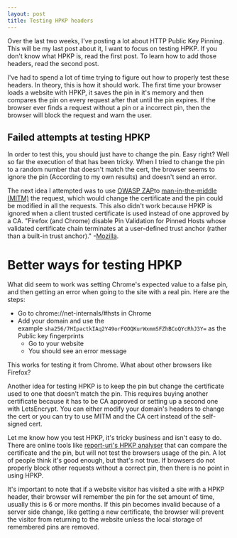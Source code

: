 ```yaml
---
layout: post
title: Testing HPKP headers
---
```


Over the last two weeks, I've posting a lot about HTTP Public Key Pinning. This will be my last post about it, I want to focus on testing HPKP. If you don't know what HPKP is, read the first post. To learn how to add those headers, read the second post.

I've had to spend a lot of time trying to figure out how to properly test these headers. In theory, this is how it should work. The first time your browser loads a website with HPKP, it saves the pin in it's memory and then compares the pin on every request after that until the pin expires. If the browser ever finds a request without a pin or a incorrect pin, then the browser will block the request and warn the user.
<h2>Failed attempts at testing HPKP</h2>
In order to test this, you should just have to change the pin. Easy right? Well so far the execution of that has been tricky. When I tried to change the pin to a random number that doesn't match the cert, the browser seems to ignore the pin (According to my own results) and doesn't send an error.

The next idea I attempted was to use [OWASP ZAP](https://www.owasp.org/index.php/OWASP_Zed_Attack_Proxy_Project)to [man-in-the-middle (MITM)](https://en.wikipedia.org/wiki/Man-in-the-middle_attack) the request, which would change the certificate and the pin could be modified in all the requests. This also didn't work because HPKP is ignored when a client trusted certificate is used instead of one approved by a CA. "Firefox (and Chrome) disable Pin Validation for Pinned Hosts whose validated certificate chain terminates at a user-defined trust anchor (rather than a built-in trust anchor)." -[Mozilla](https://developer.mozilla.org/en-US/docs/Web/Security/Public_Key_Pinning).

# Better ways for testing HPKP
What did seem to work was setting Chrome's expected value to a false pin, and then getting an error when going to the site with a real pin. Here are the steps:

* Go to chrome://net-internals/#hsts in Chrome
* Add your domain and use the example `sha256/7HIpactkIAq2Y49orFOOQKurWxmmSFZhBCoQYcRhJ3Y=` as the Public key fingerprints
  * Go to your website
  * You should see an error message

This works for testing it from Chrome. What about other browsers like Firefox?

Another idea for testing HPKP is to keep the pin but change the certificate used to one that doesn't match the pin. This requires buying another certificate because it has to be CA approved or setting up a second one with LetsEncrypt. You can either modify your domain's headers to change the cert or you can try to use MITM and the CA cert instead of the self-signed cert.

Let me know how you test HPKP, it's tricky business and isn't easy to do. There are online tools like [report-uri's HPKP analyser](https://report-uri.io/home/pkp_analyse) that can compare the certificate and the pin, but will not test the browsers usage of the pin. A lot of people think it's good enough, but that's not true. If browsers do not properly block other requests without a correct pin, then there is no point in using HPKP.

It's important to note that if a website visitor has visited a site with a HPKP header, their browser will remember the pin for the set amount of time, usually this is 6 or more months. If this pin becomes invalid because of a server side change, like getting a new certificate, the browser will prevent the visitor from returning to the website unless the local storage of remembered pins are removed.
